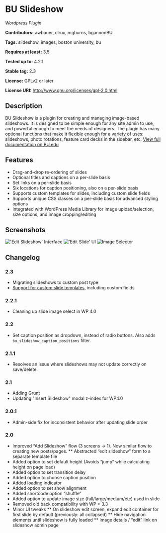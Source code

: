 # BU Slideshow #
_Wordpress Plugin_

**Contributors:** awbauer, clrux, mgburns, bgannonBU

**Tags:** slideshow, images, boston university, bu

**Requires at least:** 3.5

**Tested up to:** 4.2.1

**Stable tag:** 2.3

**License:** GPLv2 or later

**License URI:** http://www.gnu.org/licenses/gpl-2.0.html


## Description ##
BU Slideshow is a plugin for creating and managing image-based slideshows. It is designed to be simple enough for any site admin to use, and powerful enough to meet the needs of designers. The plugin has many optional functions that make it flexible enough for a variety of uses: slideshows, photo rotations, feature card decks in the sidebar, etc. 
[View full documentation on BU.edu](http://www.bu.edu/tech/services/comm/websites/www/wordpress/how-to/create-slideshows/)

## Features ##
* Drag-and-drop re-ordering of slides
* Optional titles and captions on a per-slide basis
* Set links on a per-slide basis
* Six locations for caption positioning, also on a per-slide basis
* Supports custom templates for slides, including custom slide fields
* Supports unique CSS classes on a per-slide basis for advanced styling options
* Integrated with WordPress Media Library for image upload/selection, size options, and image cropping/editing

## Screenshots ##
!['Edit Slideshow' Interface](http://developer.bu.edu/bu-slideshow/files/2014/08/slideshow-screencap-ui.png)
!['Edit Slide' UI](http://developer.bu.edu/bu-slideshow/files/2014/08/slideshow-screencap-edit.png)
![Image Selector](http://developer.bu.edu/bu-slideshow/files/2014/08/slideshow-screencap-selectimage.png)

## Changelog ##
### 2.3 ###
* Migrating slideshows to custom post type
* [Support for custom slide templates](https://github.com/bu-ist/bu-slideshow/wiki/Actions-&-Filters#bu_slideshow_slide_templates), including custom fields

### 2.2.1 ###
* Cleaning up slide image select in WP 4.0

### 2.2 ###
* Set caption position as dropdown, instead of radio buttons. Also adds `bu_slideshow_caption_positions` filter.

### 2.1.1 ###
* Resolves an issue where slideshows may not update correctly on save/delete.

### 2.1 ###
* Adding Grunt
* Updating "Insert Slideshow" modal z-index for WP4.0

### 2.0.1 ###
* Admin-side fix for inconsistent behavior after updating slide order

### 2.0 ###
* Improved “Add Slideshow” flow (3 screens -> 1). Now similar flow to creating new posts/pages.
** Abstracted “edit slideshow” form to a separate template file
* Added option to set default height (Avoids “jump” while calculating height on page load)
* Added option to set transition delay
* Added option to choose caption position
* Added loading indicator
* Added option to set show alignment
* Added shortcode option “shuffle”
* Added option to update image size (full/large/medium/etc) used in slide
* Removed old back compatibility with WP < 3.3
* Minor UI tweaks
** On slideshow edit screen, expand edit container for first slide by default (previously: all collapsed)
** Hide navigation elements until slideshow is fully loaded
** Image details / “edit” link on slideshow admin page
